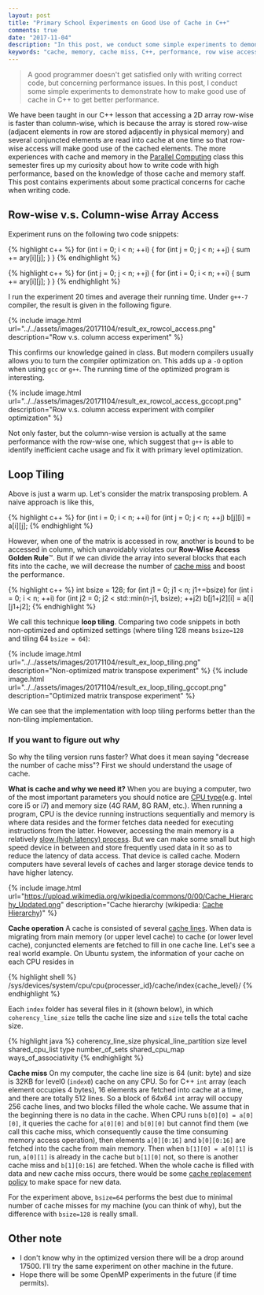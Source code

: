 ```yaml
---
layout: post
title: "Primary School Experiments on Good Use of Cache in C++"
comments: true
date: "2017-11-04"
description: "In this post, we conduct some simple experiments to demonstrate some principle of how to make good use of cache in C++."
keywords: "cache, memory, cache miss, C++, performance, row wise access, loop tiling, OpenMP"
---
```


> A good programmer doesn't get satisfied only with writing correct code, but concerning performance issues. In this post, I conduct some simple experiments to demonstrate how to make good use of cache in C++ to get better performance.

We have been taught in our C++ lesson that accessing a 2D array row-wise is faster than column-wise, which is because the array is stored row-wise (adjacent elements in row are stored adjacently in physical memory) and several conjuncted elements are read into cache at one time so that row-wise access will make good use of the cached elements. The more experiences with cache and memory in the [Parallel Computing](http://www.cs.unc.edu/~prins/Classes/633/) class this semester fires up my curiosity about how to write code with high performance, based on the knowledge of those cache and memory staff. This post contains experiments about some practical concerns for cache when writing code.

## Row-wise v.s. Column-wise Array Access
Experiment runs on the following two code snippets:

{% highlight c++ %}
for (int i = 0; i < n; ++i)
{
    for (int j = 0; j < n; ++j)
    {
        sum += ary[i][j];
    }
}
{% endhighlight %}

{% highlight c++ %}
for (int j = 0; j < n; ++j)
{
    for (int i = 0; i < n; ++i)
    {
        sum += ary[i][j];
    }
}
{% endhighlight %}

I run the experiment 20 times and average their running time. Under `g++-7` compiler, the result is given in the following figure.

{% include image.html url="../../assets/images/20171104/result_ex_rowcol_access.png" description="Row v.s. column access experiment" %}

This confirms our knowledge gained in class. But modern compilers usually allows you to turn the compiler optimization on. This adds up a `-O` option when using `gcc` or `g++`. The running time of the optimized program is interesting.

{% include image.html url="../../assets/images/20171104/result_ex_rowcol_access_gccopt.png" description="Row v.s. column access experiment with compiler optimization" %}

Not only faster, but the column-wise version is actually at the same performance with the row-wise one, which suggest that `g++` is able to identify inefficient cache usage and fix it with primary level optimization.

## Loop Tiling
Above is just a warm up. Let's consider the matrix transposing problem. A naive approach is like this,

{% highlight c++ %}
for (int i = 0; i < n; ++i)
    for (int j = 0; j < n; ++j)
        b[j][i] = a[i][j];
{% endhighlight %}

However, when one of the matrix is accessed in row, another is bound to be accessed in column, which unavoidably violates our **Row-Wise Access Golden Rule**&trade;. But if we can divide the array into several blocks that each fits into the cache, we will decrease the number of [cache miss](https://www.techopedia.com/definition/6308/cache-miss) and boost the performance.

{% highlight c++ %}
int bsize = 128;
for (int j1 = 0; j1 < n; j1+=bsize)
    for (int i = 0; i < n; ++i)
        for (int j2 = 0; j2 < std::min(n-j1, bsize); ++j2)
            b[j1+j2][i] = a[i][j1+j2];
{% endhighlight %}

We call this technique **loop tiling**. Comparing two code snippets in both non-optimized and optimized settings (where tiling 128 means `bsize=128` and tiling 64 `bsize = 64`):

{% include image.html url="../../assets/images/20171104/result_ex_loop_tiling.png" description="Non-optimized matrix transpose experiment" %}
{% include image.html url="../../assets/images/20171104/result_ex_loop_tiling_gccopt.png" description="Optimized matrix transpose experiment" %}

We can see that the implementation with loop tiling performs better than the non-tiling implementation.

### If you want to figure out why
So why the tiling version runs faster? What does it mean saying "decrease the number of cache miss"? First we should understand the usage of cache.

**What is cache and why we need it?** When you are buying a computer, two of the most important parameters you should notice are [CPU type](https://en.wikipedia.org/wiki/Comparison_of_Intel_processors)(e.g. Intel core i5 or i7) and memory size (4G RAM, 8G RAM, etc.). When running a program, CPU is the device running instructions sequentially and memory is where data resides and the former fetches data needed for executing instructions from the latter. However, accessing the main memory is a relatively [slow (high latency) process](https://people.eecs.berkeley.edu/~rcs/research/interactive_latency.html). But we can make some small but high speed device in between and store frequently used data in it so as to reduce the latency of data access. That device is called cache. Modern computers have several levels of caches and larger storage device tends to have higher latency.

{% include image.html url="https://upload.wikimedia.org/wikipedia/commons/0/00/Cache_Hierarchy_Updated.png" description="Cache hierarchy (wikipedia: <a href='https://en.wikipedia.org/wiki/Cache_hierarchy'>Cache Hierarchy</a>)" %}

**Cache operation** A cache is consisted of several [cache lines](https://cseweb.ucsd.edu/classes/su07/cse141/cache-handout.pdf). When data is migrating from main memory (or upper level cache) to cache (or lower level cache), conjuncted elements are fetched to fill in one cache line. Let's see a real world example. On Ubuntu system, the information of your cache on each CPU resides in

{% highlight shell %}
/sys/devices/system/cpu/cpu{processer_id}/cache/index{cache_level}/
{% endhighlight %}

Each `index` folder has several files in it (shown below), in which `coherency_line_size` tells the cache line size and `size` tells the total cache size.

{% highlight java %}
coherency_line_size
physical_line_partition
size
level
shared_cpu_list
type
number_of_sets
shared_cpu_map
ways_of_associativity
{% endhighlight %}

**Cache miss** On my computer, the cache line size is 64 (unit: byte) and size is 32KB for level0 (`index0`) cache on any CPU. So for C++ `int` array (each element occupies 4 bytes), 16 elements are fetched into cache at a time, and there are totally 512 lines. So a block of 64x64 `int` array will occupy 256 cache lines, and two blocks filled the whole cache. We assume that in the beginning there is no data in the cache. When CPU runs `b[0][0] = a[0][0]`, it queries the cache for `a[0][0]` and `b[0][0]` but cannot find them (we call this cache miss, which consequently cause the time consuming memory access operation), then elements `a[0][0:16]` and `b[0][0:16]` are fetched into the cache from main memory. Then when `b[1][0] = a[0][1]` is run, `a[0][1]` is already in the cache but `b[1][0]` not, so there is another cache miss and `b[1][0:16]` are fetched. When the whole cache is filled with data and new cache miss occurs, there would be some [cache replacement policy](https://en.wikipedia.org/wiki/Cache_replacement_policies) to make space for new data.

For the experiment above, `bsize=64` performs the best due to minimal number of cache misses for my machine (you can think of why), but the difference with `bsize=128` is really small.

## Other note
* I don't know why in the optimized version there will be a drop around 17500. I'll try the same experiment on other machine in the future.
* Hope there will be some OpenMP experiments in the future (if time permits).